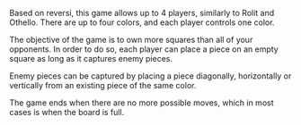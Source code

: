 Based on reversi, this game allows up to 4 players, similarly to Rolit and Othello. There are up to four colors, and each player controls one color.

The objective of the game is to own more squares than all of your opponents. In order to do so, each player can place a piece on an empty square as long as it captures enemy pieces.

Enemy pieces can be captured by placing a piece diagonally, horizontally or vertically from an existing piece of the same color.

The game ends when there are no more possible moves, which in most cases is when the board is full.
